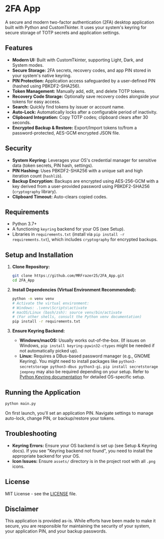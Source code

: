 # 2FA App

A secure and modern two-factor authentication (2FA) desktop application built with Python and CustomTkinter. It uses your system's keyring for secure storage of TOTP secrets and application settings.

## Features

*   **Modern UI:** Built with CustomTkinter, supporting Light, Dark, and System modes.
*   **Secure Storage:** 2FA secrets, recovery codes, and app PIN stored in your system's native keyring.
*   **PIN Protection:** Application access safeguarded by a user-defined PIN (hashed using PBKDF2-SHA256).
*   **Token Management:** Manually add, edit, and delete TOTP tokens.
*   **Recovery Code Storage:** Optionally save recovery codes alongside your tokens for easy access.
*   **Search:** Quickly find tokens by issuer or account name.
*   **Auto-Lock:** Automatically locks after a configurable period of inactivity.
*   **Clipboard Integration:** Copy TOTP codes; clipboard clears after 30 seconds.
*   **Encrypted Backup & Restore:** Export/Import tokens to/from a password-protected, AES-GCM encrypted JSON file.

## Security

*   **System Keyring:** Leverages your OS's credential manager for sensitive data (token secrets, PIN hash, settings).
*   **PIN Hashing:** Uses PBKDF2-SHA256 with a unique salt and high iteration count (`hashlib`).
*   **Backup Encryption:** Backups are encrypted using AES-256-GCM with a key derived from a user-provided password using PBKDF2-SHA256 (`cryptography` library).
*   **Clipboard Timeout:** Auto-clears copied codes.

## Requirements

*   Python 3.7+
*   A functioning `keyring` backend for your OS (see Setup).
*   Libraries in `requirements.txt` (install via `pip install -r requirements.txt`), which includes `cryptography` for encrypted backups.

## Setup and Installation

1.  **Clone Repository:**
    ```bash
    git clone https://github.com/MRFrazer25/2FA_App.git
    cd 2FA_App
    ```

2.  **Install Dependencies (Virtual Environment Recommended):**
    ```bash
    python -m venv venv
    # Activate the virtual environment:
    # Windows: .\venv\Scripts\activate
    # macOS/Linux (bash/zsh): source venv/bin/activate
    # (For other shells, consult the Python venv documentation)
    pip install -r requirements.txt
    ```

3.  **Ensure Keyring Backend:**
    *   **Windows/macOS:** Usually works out-of-the-box. (If issues on Windows, `pip install keyring-pywin32-ctypes` might be needed if not automatically picked up).
    *   **Linux:** Requires a DBus-based password manager (e.g., GNOME Keyring). You might need to install packages like `python3-secretstorage python3-dbus python3-gi`. `pip install secretstorage jeepney` may also be required depending on your setup.
    Refer to [Python Keyring documentation](https://keyring.readthedocs.io/) for detailed OS-specific setup.

## Running the Application

```bash
python main.py
```
On first launch, you'll set an application PIN. Navigate settings to manage auto-lock, change PIN, or backup/restore your tokens.

## Troubleshooting

*   **Keyring Errors:** Ensure your OS backend is set up (see Setup & Keyring docs). If you see "Keyring backend not found", you need to install the appropriate backend for your OS.
*   **Icon Issues:** Ensure `assets/` directory is in the project root with all `.png` icons.

## License

MIT License - see the [LICENSE](LICENSE) file.

## Disclaimer
This application is provided as-is. While efforts have been made to make it secure, you are responsible for maintaining the security of your system, your application PIN, and your backup passwords. 
